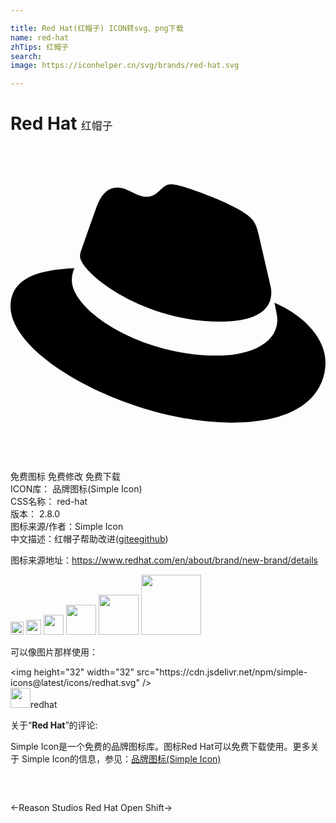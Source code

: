 ```yaml
---

title: Red Hat(红帽子) ICON转svg、png下载
name: red-hat
zhTips: 红帽子
search: 
image: https://iconhelper.cn/svg/brands/red-hat.svg

---
```


# Red Hat  <small style="font-size: 60%;font-weight: 100">红帽子</small>

<div id="svg" class="svg-wrap">
<svg role="img" viewBox="0 0 24 24" xmlns="http://www.w3.org/2000/svg"><title>Red Hat icon</title><path d="M16.009 13.386c1.577 0 3.86-.326 3.86-2.202a1.765 1.765 0 0 0-.04-.431l-.94-4.08c-.216-.898-.406-1.305-1.982-2.093-1.223-.625-3.888-1.658-4.676-1.658-.733 0-.947.946-1.822.946-.842 0-1.467-.706-2.255-.706-.757 0-1.25.515-1.63 1.576 0 0-1.06 2.99-1.197 3.424a.81.81 0 0 0-.028.245c0 1.162 4.577 4.974 10.71 4.974m4.101-1.435c.218 1.032.218 1.14.218 1.277 0 1.765-1.984 2.745-4.593 2.745-5.895.004-11.06-3.451-11.06-5.734a2.326 2.326 0 0 1 .19-.925C2.746 9.415 0 9.794 0 12.217c0 3.969 9.405 8.861 16.851 8.861 5.71 0 7.149-2.582 7.149-4.62 0-1.605-1.387-3.425-3.887-4.512"/></svg>
</div>
<detail full-name='red-hat'></detail>

<div class="detail-page">
<p>
<span><span class="badge-success badge">免费图标</span> <span class="badge-success badge">免费修改</span>  <span class="badge-success badge">免费下载</span> </span>
<br/>
<span>
ICON库：
<span class="badge-secondary badge">品牌图标(Simple Icon)</span> 
</span>
<br/>
<span>
CSS名称：
<span class="badge-secondary badge">red-hat</span> 
</span>

<br/>
<span>
版本：
<span class="badge-secondary badge">2.8.0</span> 
</span>
<br/>
<span>图标来源/作者：<span class="badge-light badge">Simple Icon</span></span> 
<br/>
<span class="zh-detail">中文描述：<span class="badge-primary badge">红帽子</span><span class="help-link"><span>帮助改进</span>(<a href="https://gitee.com/liuwave/icon-helper/edit/master/json/brands/red-hat.json" target="_blank" rel="noopener noreferrer">gitee</a><a href="https://github.com/liuwave/icon-helper/edit/master/json/brands/red-hat.json" target="_blank" rel="noopener noreferrer">github</a></span>)</span><br/>
</p>
</div><div class="description description alert alert-light"><p>图标来源地址：<a href="https://www.redhat.com/en/about/brand/new-brand/details" target="_blank" rel="noopener noreferrer">https://www.redhat.com/en/about/brand/new-brand/details</a></p></div>
<div class="alert alert-dark">
<img height="21" width="21" src="https://cdn.jsdelivr.net/npm/simple-icons@latest/icons/redhat.svg" />
<img height="24" width="24" src="https://cdn.jsdelivr.net/npm/simple-icons@latest/icons/redhat.svg" />
<img height="32" width="32" src="https://cdn.jsdelivr.net/npm/simple-icons@latest/icons/redhat.svg" />
<img height="48" width="48" src="https://cdn.jsdelivr.net/npm/simple-icons@latest/icons/redhat.svg" />
<img height="64" width="64" src="https://cdn.jsdelivr.net/npm/simple-icons@latest/icons/redhat.svg" />
<img height="96" width="96" src="https://cdn.jsdelivr.net/npm/simple-icons@latest/icons/redhat.svg" />

</div>
<div>
  <p>可以像图片那样使用：    
  </p>
  <div class="alert alert-primary" style="font-size: 14px">
    &lt;img height="32" width="32" src="https://cdn.jsdelivr.net/npm/simple-icons@latest/icons/redhat.svg" /&gt;
    <copy-btn content='<img height="32" width="32" src="https://cdn.jsdelivr.net/npm/simple-icons@latest/icons/redhat.svg" />'></copy-btn>
  </div>
  <div class="alert alert-secondary">
    <img height="32" width="32" src="https://cdn.jsdelivr.net/npm/simple-icons@latest/icons/redhat.svg" />redhat
    <copy-btn content="redhat" btn-title="复制图标名称"></copy-btn>
  </div>
</div>
<div class="icon-detail__container">
<p>关于“<b>Red Hat</b>”的评论:</p>
</div>
<Vssue title="关于“Red Hat”的评论" />
<div><p>Simple Icon是一个免费的品牌图标库。图标Red Hat可以免费下载使用。更多关于  Simple Icon的信息，参见：<a target="_blank" href="https://iconhelper.cn/brands.html">品牌图标(Simple Icon)</a>
</p></div>


<div style="padding:2rem 0 " class="page-nav"><p class="inner"><span class="prev">←<router-link to="/icon/reason-studios.html">Reason Studios</router-link></span> <span class="next"><router-link to="/icon/red-hat-open-shift.html">Red Hat Open Shift</router-link>→</span></p></div>
